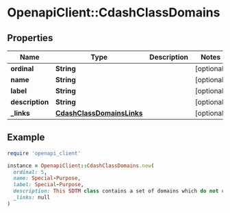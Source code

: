 # OpenapiClient::CdashClassDomains

## Properties

| Name | Type | Description | Notes |
| ---- | ---- | ----------- | ----- |
| **ordinal** | **String** |  | [optional] |
| **name** | **String** |  | [optional] |
| **label** | **String** |  | [optional] |
| **description** | **String** |  | [optional] |
| **_links** | [**CdashClassDomainsLinks**](CdashClassDomainsLinks.md) |  | [optional] |

## Example

```ruby
require 'openapi_client'

instance = OpenapiClient::CdashClassDomains.new(
  ordinal: 5,
  name: Special-Purpose,
  label: Special-Purpose,
  description: This SDTM class contains a set of domains which do not conform to the Findings, Events or Interventions observation classes. The domains included are DM, CO, SE and SV. (Source: CDISC Controlled Terminology, GNRLOBSC, C103377, 2018-06-29),
  _links: null
)
```

